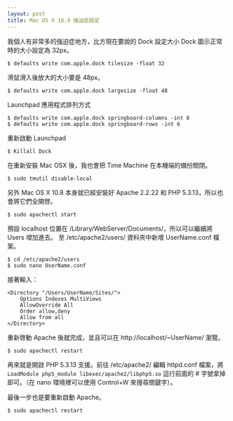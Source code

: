 ```yaml
---
layout: post
title: Mac OS X 10.9 強迫症設定
---
```



我個人有非常多的強迫症地方，比方現在要說的 Dock 設定大小 Dock 圖示正常時的大小設定為 32px。

```
$ defaults write com.apple.dock tilesize -float 32
```

滑鼠滑入後放大的大小要是 48px。

```
$ defaults write com.apple.dock largesize -float 48
```

Launchpad 應用程式排列方式

```
$ defaults write com.apple.dock springboard-columns -int 8
$ defaults write com.apple.dock springboard-rows -int 6
```

重新啟動 Launchpad

```
$ Killall Dock
```

在重新安裝 Mac OSX 後，我也會把 Time Machine 在本機端的備份關閉。

```
$ sudo tmutil disable-local
```

另外 Mac OS X 10.8 本身就已經安裝好 Apache 2.2.22 和 PHP 5.3.13，所以也會將它們全開啓。

```
$ sudo apachectl start
```

預設 localhost 位置在 /Library/WebServer/Documents/，所以可以繼續將 Users 增加進去。 至 /etc/apache2/users/ 資料夾中新增 UserName.conf 檔案。

```
$ cd /etc/apache2/users
$ sudo nano UserName.conf
```

接著輸入：

```
<Directory "/Users/UserName/Sites/">
    Options Indexes MultiViews
    AllowOverride All
    Order allow,deny
    Allow from all
</Directory>
```

重新啓動 Apache 後就完成，並且可以在 http://localhost/~UserName/ 瀏覽。

```
$ sudo apachectl restart
```

再來就是開啟 PHP 5.3.13 支援。前往 /etc/apache2/ 編輯 httpd.conf 檔案，將 ```LoadModule php5_module libexec/apache2/libphp5.so``` 這行前面的 # 字號拿掉即可。（在 nano 環境裡可以使用 Control+W 來搜尋關鍵字）。

最後一步也是要重新啟動 Apache。

```
$ sudo apachectl restart
```
	